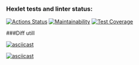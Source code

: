 ### Hexlet tests and linter status:
[![Actions Status](https://github.com/ZorgIT/java-project-71/actions/workflows/hexlet-check.yml/badge.svg)](https://github.com/ZorgIT/java-project-71/actions)
[![Maintainability](https://api.codeclimate.com/v1/badges/2c94bb5d0ecb57006bc6/maintainability)](https://codeclimate.com/github/ZorgIT/java-project-71/maintainability)
[![Test Coverage](https://api.codeclimate.com/v1/badges/2c94bb5d0ecb57006bc6/test_coverage)](https://codeclimate.com/github/ZorgIT/java-project-71/test_coverage)


###Diff utill


[![asciicast](https://asciinema.org/a/wnGxDPEPAglnz9Nmmd3js3Q6D.svg)](https://asciinema.org/a/wnGxDPEPAglnz9Nmmd3js3Q6D)

[![asciicast](https://asciinema.org/a/o9Go9kpH87i31BgwRvDe6jpSa.svg)](https://asciinema.org/a/o9Go9kpH87i31BgwRvDe6jpSa)
